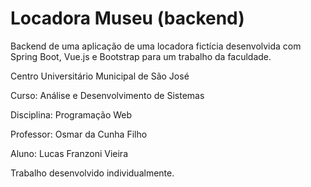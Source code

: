 # Locadora Museu (backend)

Backend de uma aplicação de uma locadora fictícia desenvolvida com Spring Boot, Vue.js e Bootstrap para um trabalho da faculdade.

Centro Universitário Municipal de São José

Curso: Análise e Desenvolvimento de Sistemas

Disciplina: Programação Web

Professor: Osmar da Cunha Filho

Aluno: Lucas Franzoni Vieira

Trabalho desenvolvido individualmente.
